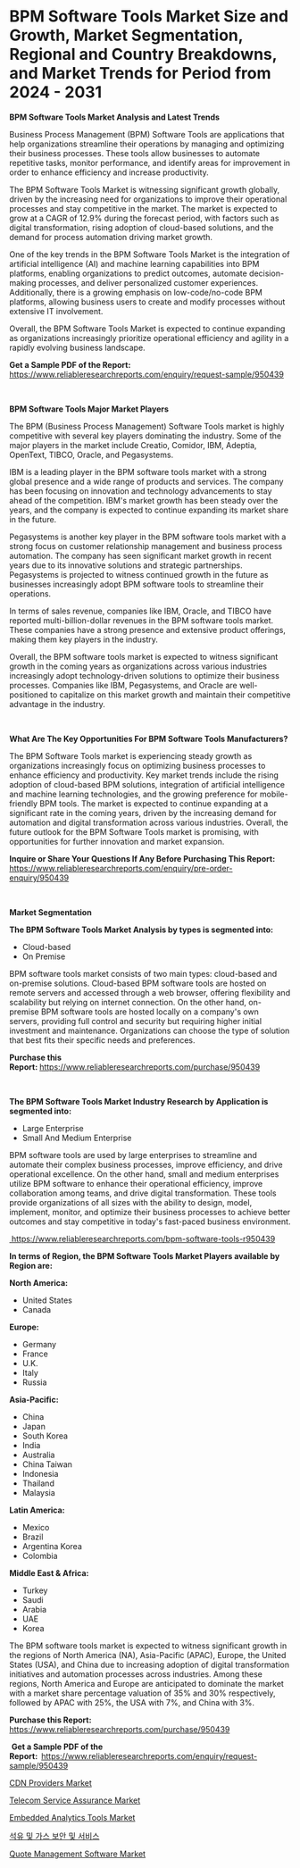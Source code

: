 <p><h1>BPM Software Tools Market Size and Growth, Market Segmentation, Regional and Country Breakdowns, and Market Trends for Period from 2024 -  2031</h1></p><p><strong>BPM Software Tools Market Analysis and Latest Trends</strong></p>
<p><p>Business Process Management (BPM) Software Tools are applications that help organizations streamline their operations by managing and optimizing their business processes. These tools allow businesses to automate repetitive tasks, monitor performance, and identify areas for improvement in order to enhance efficiency and increase productivity.</p><p>The BPM Software Tools Market is witnessing significant growth globally, driven by the increasing need for organizations to improve their operational processes and stay competitive in the market. The market is expected to grow at a CAGR of 12.9% during the forecast period, with factors such as digital transformation, rising adoption of cloud-based solutions, and the demand for process automation driving market growth.</p><p>One of the key trends in the BPM Software Tools Market is the integration of artificial intelligence (AI) and machine learning capabilities into BPM platforms, enabling organizations to predict outcomes, automate decision-making processes, and deliver personalized customer experiences. Additionally, there is a growing emphasis on low-code/no-code BPM platforms, allowing business users to create and modify processes without extensive IT involvement.</p><p>Overall, the BPM Software Tools Market is expected to continue expanding as organizations increasingly prioritize operational efficiency and agility in a rapidly evolving business landscape.</p></p>
<p><strong>Get a Sample PDF of the Report:&nbsp;</strong> <a href="https://www.reliableresearchreports.com/enquiry/request-sample/950439">https://www.reliableresearchreports.com/enquiry/request-sample/950439</a></p>
<p>&nbsp;</p>
<p><strong>BPM Software Tools Major Market Players</strong></p>
<p><p>The BPM (Business Process Management) Software Tools market is highly competitive with several key players dominating the industry. Some of the major players in the market include Creatio, Comidor, IBM, Adeptia, OpenText, TIBCO, Oracle, and Pegasystems.</p><p>IBM is a leading player in the BPM software tools market with a strong global presence and a wide range of products and services. The company has been focusing on innovation and technology advancements to stay ahead of the competition. IBM's market growth has been steady over the years, and the company is expected to continue expanding its market share in the future.</p><p>Pegasystems is another key player in the BPM software tools market with a strong focus on customer relationship management and business process automation. The company has seen significant market growth in recent years due to its innovative solutions and strategic partnerships. Pegasystems is projected to witness continued growth in the future as businesses increasingly adopt BPM software tools to streamline their operations.</p><p>In terms of sales revenue, companies like IBM, Oracle, and TIBCO have reported multi-billion-dollar revenues in the BPM software tools market. These companies have a strong presence and extensive product offerings, making them key players in the industry.</p><p>Overall, the BPM software tools market is expected to witness significant growth in the coming years as organizations across various industries increasingly adopt technology-driven solutions to optimize their business processes. Companies like IBM, Pegasystems, and Oracle are well-positioned to capitalize on this market growth and maintain their competitive advantage in the industry.</p></p>
<p>&nbsp;</p>
<p><strong>What Are The Key Opportunities For BPM Software Tools Manufacturers?</strong></p>
<p><p>The BPM Software Tools market is experiencing steady growth as organizations increasingly focus on optimizing business processes to enhance efficiency and productivity. Key market trends include the rising adoption of cloud-based BPM solutions, integration of artificial intelligence and machine learning technologies, and the growing preference for mobile-friendly BPM tools. The market is expected to continue expanding at a significant rate in the coming years, driven by the increasing demand for automation and digital transformation across various industries. Overall, the future outlook for the BPM Software Tools market is promising, with opportunities for further innovation and market expansion.</p></p>
<p><strong>Inquire or Share Your Questions If Any Before Purchasing This Report:</strong> <a href="https://www.reliableresearchreports.com/enquiry/pre-order-enquiry/950439">https://www.reliableresearchreports.com/enquiry/pre-order-enquiry/950439</a></p>
<p>&nbsp;</p>
<p><strong>Market Segmentation</strong></p>
<p><strong>The BPM Software Tools Market Analysis by types is segmented into:</strong></p>
<p><ul><li>Cloud-based</li><li>On Premise</li></ul></p>
<p><p>BPM software tools market consists of two main types: cloud-based and on-premise solutions. Cloud-based BPM software tools are hosted on remote servers and accessed through a web browser, offering flexibility and scalability but relying on internet connection. On the other hand, on-premise BPM software tools are hosted locally on a company's own servers, providing full control and security but requiring higher initial investment and maintenance. Organizations can choose the type of solution that best fits their specific needs and preferences.</p></p>
<p><strong>Purchase this Report:&nbsp;</strong><a href="https://www.reliableresearchreports.com/purchase/950439">https://www.reliableresearchreports.com/purchase/950439</a></p>
<p>&nbsp;</p>
<p><strong>The BPM Software Tools Market Industry Research by Application is segmented into:</strong></p>
<p><ul><li>Large Enterprise</li><li>Small And Medium Enterprise</li></ul></p>
<p><p>BPM software tools are used by large enterprises to streamline and automate their complex business processes, improve efficiency, and drive operational excellence. On the other hand, small and medium enterprises utilize BPM software to enhance their operational efficiency, improve collaboration among teams, and drive digital transformation. These tools provide organizations of all sizes with the ability to design, model, implement, monitor, and optimize their business processes to achieve better outcomes and stay competitive in today's fast-paced business environment.</p></p>
<p><a href="https://www.reliableresearchreports.com/bpm-software-tools-r950439">&nbsp;https://www.reliableresearchreports.com/bpm-software-tools-r950439</a></p>
<p><strong>In terms of Region, the BPM Software Tools Market Players available by Region are:</strong></p>
<p>
    <p> <strong> North America: </strong>
        <ul>
            <li>United States</li>
            <li>Canada</li>
        </ul>
        </p> 
    <p> <strong> Europe: </strong>
        <ul>
            <li>Germany</li>
            <li>France</li>
            <li>U.K.</li>
            <li>Italy</li>
            <li>Russia</li>
        </ul>
        </p> 
    <p> <strong> Asia-Pacific: </strong>
        <ul>
            <li>China</li>
            <li>Japan</li>
            <li>South Korea</li>
            <li>India</li>
            <li>Australia</li>
            <li>China Taiwan</li>
            <li>Indonesia</li>
            <li>Thailand</li>
            <li>Malaysia</li>
        </ul>
        </p> 
    <p> <strong> Latin America: </strong>
        <ul>
            <li>Mexico</li>
            <li>Brazil</li>
            <li>Argentina Korea</li>
            <li>Colombia</li>
        </ul>
        </p> 
    <p> <strong> Middle East & Africa: </strong>
        <ul>
            <li>Turkey</li>
            <li>Saudi</li>
            <li>Arabia</li>
            <li>UAE</li>
            <li>Korea</li>
        </ul>
    </p>
    </p>
<p><p>The BPM software tools market is expected to witness significant growth in the regions of North America (NA), Asia-Pacific (APAC), Europe, the United States (USA), and China due to increasing adoption of digital transformation initiatives and automation processes across industries. Among these regions, North America and Europe are anticipated to dominate the market with a market share percentage valuation of 35% and 30% respectively, followed by APAC with 25%, the USA with 7%, and China with 3%.</p></p>
<p><strong>Purchase this Report: </strong><a href="https://www.reliableresearchreports.com/purchase/950439">https://www.reliableresearchreports.com/purchase/950439</a></p>
<p>&nbsp;<strong>Get a Sample PDF of the Report:&nbsp;&nbsp;</strong><a href="https://www.reliableresearchreports.com/enquiry/request-sample/950439">https://www.reliableresearchreports.com/enquiry/request-sample/950439</a></p>
<p><strong></strong></p>
<p><p><a href="https://github.com/gladysalidde/Market-Research-Report-List-1/blob/main/cdn-providers-market.md">CDN Providers Market</a></p><p><a href="https://www.linkedin.com/pulse/telecom-service-assurance-market-size-reveals-best-marketing-do8kc">Telecom Service Assurance Market</a></p><p><a href="https://github.com/dimitrishawkinswaynenp91rgz/Market-Research-Report-List-2/blob/main/embedded-analytics-tools-market.md">Embedded Analytics Tools Market</a></p><p><a href="https://github.com/solomonbode85/Market-Research-Report-List-1/blob/main/186254751057.md">석유 및 가스 보안 및 서비스</a></p><p><a href="https://www.linkedin.com/pulse/quote-management-software-market-insight-trends-growth-q2ehc">Quote Management Software Market</a></p></p>